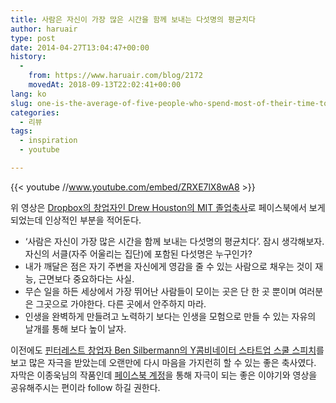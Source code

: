 ```yaml
---
title: 사람은 자신이 가장 많은 시간을 함께 보내는 다섯명의 평균치다
author: haruair
type: post
date: 2014-04-27T13:04:47+00:00
history:
  - 
    from: https://www.haruair.com/blog/2172
    movedAt: 2018-09-13T22:02:41+00:00
lang: ko
slug: one-is-the-average-of-five-people-who-spend-most-of-their-time-together
categories:
  - 리뷰
tags:
  - inspiration
  - youtube

---
```

{{< youtube //www.youtube.com/embed/ZRXE7lX8wA8 >}}

위 영상은 [Dropbox의 창업자인 Drew Houston의 MIT 졸업축사][1]로 페이스북에서 보게 되었는데 인상적인 부분을 적어둔다.

  * &#8216;사람은 자신이 가장 많은 시간을 함께 보내는 다섯명의 평균치다&#8217;. 잠시 생각해보자. 자신의 서클(자주 어울리는 집단)에 포함된 다섯명은 누구인가?
  * 내가 깨달은 점은 자기 주변을 자신에게 영감을 줄 수 있는 사람으로 채우는 것이 재능, 근면보다 중요하다는 사실.
  * 무슨 일을 하든 세상에서 가장 뛰어난 사람들이 모이는 곳은 단 한 곳 뿐이며 여러분은 그곳으로 가야한다. 다른 곳에서 안주하지 마라.
  * 인생을 완벽하게 만들려고 노력하기 보다는 인생을 모험으로 만들 수 있는 자유의 날개를 통해 보다 높이 날자.

이전에도 [핀터레스트 창업자 Ben Silbermann의 Y콤비네이터 스타트업 스쿨 스피치][2]를 보고 많은 자극을 받았는데 오랜만에 다시 마음을 가지런히 할 수 있는 좋은 축사였다. 자막은 이종욱님의 작품인데 [페이스북 계정][3]을 통해 자극이 되는 좋은 이야기와 영상을 공유해주시는 편이라 follow 하길 권한다.

 [1]: https://www.youtube.com/watch?v=ZRXE7lX8wA8
 [2]: https://www.youtube.com/watch?v=RwO9rN-u7q4
 [3]: https://www.facebook.com/jkl1384